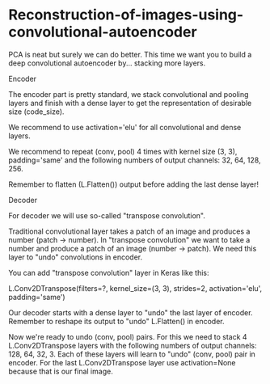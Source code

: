 # Reconstruction-of-images-using-convolutional-autoencoder
PCA is neat but surely we can do better. This time we want you to build a deep convolutional autoencoder by... stacking more layers.

Encoder

The encoder part is pretty standard, we stack convolutional and pooling layers and finish with a dense layer to get the representation of desirable size (code_size).

We recommend to use activation='elu' for all convolutional and dense layers.

We recommend to repeat (conv, pool) 4 times with kernel size (3, 3), padding='same' and the following numbers of output channels: 32, 64, 128, 256.

Remember to flatten (L.Flatten()) output before adding the last dense layer!

Decoder

For decoder we will use so-called "transpose convolution".

Traditional convolutional layer takes a patch of an image and produces a number (patch -> number). In "transpose convolution" we want to take a number and produce a patch of an image (number -> patch). We need this layer to "undo" convolutions in encoder.

You can add "transpose convolution" layer in Keras like this:

L.Conv2DTranspose(filters=?, kernel_size=(3, 3), strides=2, activation='elu', padding='same')

Our decoder starts with a dense layer to "undo" the last layer of encoder. Remember to reshape its output to "undo" L.Flatten() in encoder.

Now we're ready to undo (conv, pool) pairs. For this we need to stack 4 L.Conv2DTranspose layers with the following numbers of output channels: 128, 64, 32, 3. Each of these layers will learn to "undo" (conv, pool) pair in encoder. For the last L.Conv2DTranspose layer use activation=None because that is our final image.
